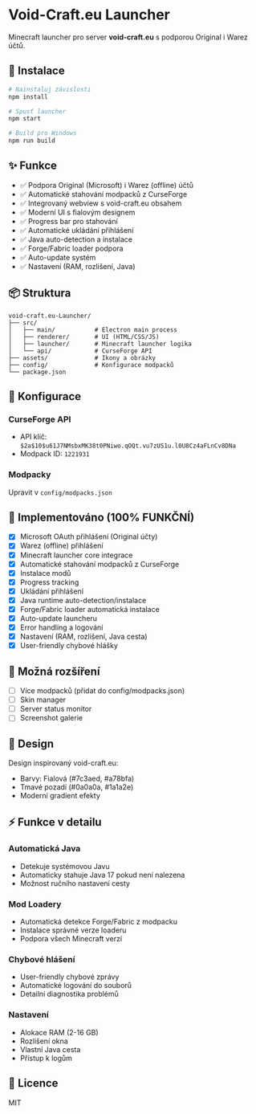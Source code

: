 # Void-Craft.eu Launcher

Minecraft launcher pro server **void-craft.eu** s podporou Original i Warez účtů.

## 🚀 Instalace

```bash
# Nainstaluj závislosti
npm install

# Spusť launcher
npm start

# Build pro Windows
npm run build
```

## ✨ Funkce

- ✅ Podpora Original (Microsoft) i Warez (offline) účtů
- ✅ Automatické stahování modpacků z CurseForge
- ✅ Integrovaný webview s void-craft.eu obsahem
- ✅ Moderní UI s fialovým designem
- ✅ Progress bar pro stahování
- ✅ Automatické ukládání přihlášení
- ✅ Java auto-detection a instalace
- ✅ Forge/Fabric loader podpora
- ✅ Auto-update systém
- ✅ Nastavení (RAM, rozlišení, Java)

## 📦 Struktura

```
void-craft.eu-Launcher/
├── src/
│   ├── main/           # Electron main process
│   ├── renderer/       # UI (HTML/CSS/JS)
│   ├── launcher/       # Minecraft launcher logika
│   └── api/            # CurseForge API
├── assets/             # Ikony a obrázky
├── config/             # Konfigurace modpacků
└── package.json
```

## 🔧 Konfigurace

### CurseForge API
- API klíč: `$2a$10$u61J7NMsbxMK38t0PNiwo.qOQt.vu7zUS1u.l0U8Cz4aFLnCv8DNa`
- Modpack ID: `1221931`

### Modpacky
Upravit v `config/modpacks.json`

## 📝 Implementováno (100% FUNKČNÍ)

- [x] Microsoft OAuth přihlášení (Original účty)
- [x] Warez (offline) přihlášení
- [x] Minecraft launcher core integrace
- [x] Automatické stahování modpacků z CurseForge
- [x] Instalace modů
- [x] Progress tracking
- [x] Ukládání přihlášení
- [x] Java runtime auto-detection/instalace
- [x] Forge/Fabric loader automatická instalace
- [x] Auto-update launcheru
- [x] Error handling a logování
- [x] Nastavení (RAM, rozlišení, Java cesta)
- [x] User-friendly chybové hlášky

## 🔧 Možná rozšíření

- [ ] Více modpacků (přidat do config/modpacks.json)
- [ ] Skin manager
- [ ] Server status monitor
- [ ] Screenshot galerie

## 🎨 Design

Design inspirovaný void-craft.eu:
- Barvy: Fialová (#7c3aed, #a78bfa)
- Tmavé pozadí (#0a0a0a, #1a1a2e)
- Moderní gradient efekty

## ⚡ Funkce v detailu

### Automatická Java
- Detekuje systémovou Javu
- Automaticky stahuje Java 17 pokud není nalezena
- Možnost ručního nastavení cesty

### Mod Loadery
- Automatická detekce Forge/Fabric z modpacku
- Instalace správné verze loaderu
- Podpora všech Minecraft verzí

### Chybové hlášení
- User-friendly chybové zprávy
- Automatické logování do souborů
- Detailní diagnostika problémů

### Nastavení
- Alokace RAM (2-16 GB)
- Rozlišení okna
- Vlastní Java cesta
- Přístup k logům

## 📄 Licence

MIT
